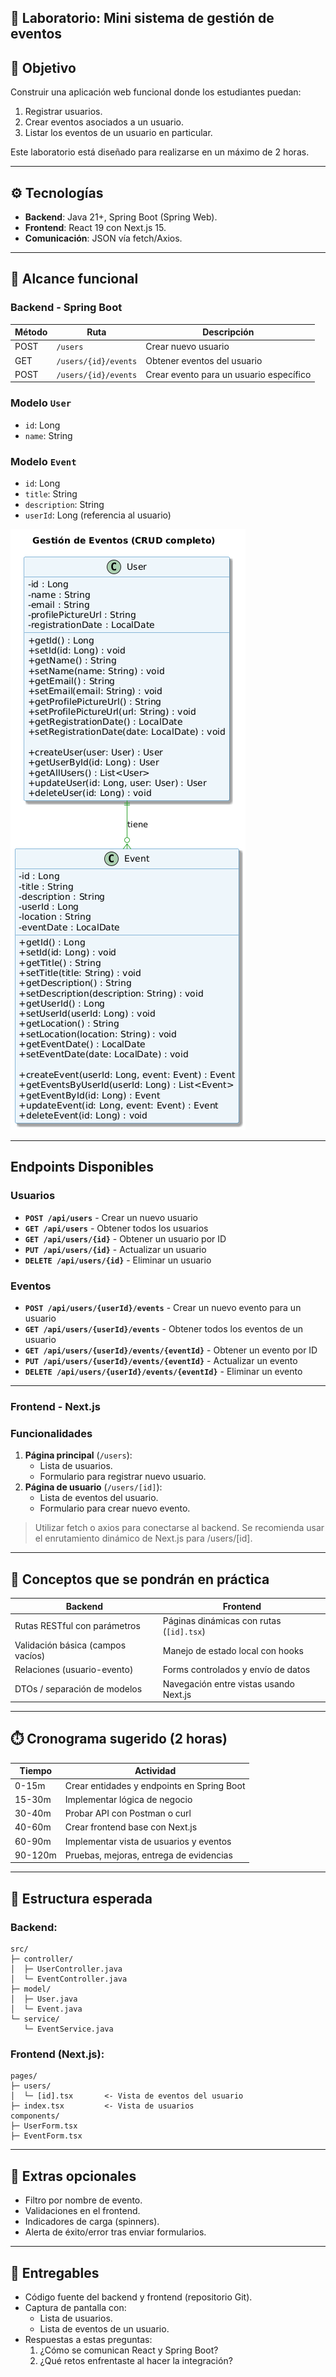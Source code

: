 ## 🧪 Laboratorio: Mini sistema de gestión de eventos

## 🌟 Objetivo

Construir una aplicación web funcional donde los estudiantes puedan:

1. Registrar usuarios.
2. Crear eventos asociados a un usuario.
3. Listar los eventos de un usuario en particular.

Este laboratorio está diseñado para realizarse en un máximo de 2 horas.

---

## ⚙️ Tecnologías

- **Backend**: Java 21+, Spring Boot (Spring Web).
- **Frontend**: React 19 con Next.js 15.
- **Comunicación**: JSON vía fetch/Axios.

---

## 🔨 Alcance funcional

### Backend - Spring Boot

| Método | Ruta | Descripción |
| --- | --- | --- |
| POST | `/users` | Crear nuevo usuario |
| GET | `/users/{id}/events` | Obtener eventos del usuario |
| POST | `/users/{id}/events` | Crear evento para un usuario específico |

### Modelo `User`

- `id`: Long
- `name`: String

### Modelo `Event`

- `id`: Long
- `title`: String
- `description`: String
- `userId`: Long (referencia al usuario)

![image.png](./diagram.png)

---

## **Endpoints Disponibles**

### **Usuarios**

- **`POST /api/users`** - Crear un nuevo usuario
- **`GET /api/users`** - Obtener todos los usuarios
- **`GET /api/users/{id}`** - Obtener un usuario por ID
- **`PUT /api/users/{id}`** - Actualizar un usuario
- **`DELETE /api/users/{id}`** - Eliminar un usuario

### **Eventos**

- **`POST /api/users/{userId}/events`** - Crear un nuevo evento para un usuario
- **`GET /api/users/{userId}/events`** - Obtener todos los eventos de un usuario
- **`GET /api/users/{userId}/events/{eventId}`** - Obtener un evento por ID
- **`PUT /api/users/{userId}/events/{eventId}`** - Actualizar un evento
- **`DELETE /api/users/{userId}/events/{eventId}`** - Eliminar un evento

---

### Frontend - Next.js

### Funcionalidades

1. **Página principal** (`/users`):
    - Lista de usuarios.
    - Formulario para registrar nuevo usuario.
2. **Página de usuario** (`/users/[id]`):
    - Lista de eventos del usuario.
    - Formulario para crear nuevo evento.

> Utilizar fetch o axios para conectarse al backend. Se recomienda usar el enrutamiento dinámico de Next.js para /users/[id].
> 

---

## 🧐 Conceptos que se pondrán en práctica

| Backend | Frontend |
| --- | --- |
| Rutas RESTful con parámetros | Páginas dinámicas con rutas (`[id].tsx`) |
| Validación básica (campos vacíos) | Manejo de estado local con hooks |
| Relaciones (usuario-evento) | Forms controlados y envío de datos |
| DTOs / separación de modelos | Navegación entre vistas usando Next.js |

---

## ⏱️ Cronograma sugerido (2 horas)

| Tiempo | Actividad |
| --- | --- |
| 0-15m | Crear entidades y endpoints en Spring Boot |
| 15-30m | Implementar lógica de negocio |
| 30-40m | Probar API con Postman o curl |
| 40-60m | Crear frontend base con Next.js |
| 60-90m | Implementar vista de usuarios y eventos |
| 90-120m | Pruebas, mejoras, entrega de evidencias |

---

## 📂 Estructura esperada

### Backend:

```
src/
├─ controller/
│  ├─ UserController.java
│  └─ EventController.java
├─ model/
│  ├─ User.java
│  └─ Event.java
└─ service/
   └─ EventService.java

```

### Frontend (Next.js):

```
pages/
├─ users/
│  └─ [id].tsx       <- Vista de eventos del usuario
├─ index.tsx         <- Vista de usuarios
components/
├─ UserForm.tsx
├─ EventForm.tsx

```

---

## 🔀 Extras opcionales

- Filtro por nombre de evento.
- Validaciones en el frontend.
- Indicadores de carga (spinners).
- Alerta de éxito/error tras enviar formularios.

---

## 📄 Entregables

- Código fuente del backend y frontend (repositorio Git).
- Captura de pantalla con:
    - Lista de usuarios.
    - Lista de eventos de un usuario.
- Respuestas a estas preguntas:
    1. ¿Cómo se comunican React y Spring Boot?
    2. ¿Qué retos enfrentaste al hacer la integración?